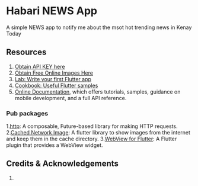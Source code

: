 # Habari NEWS App

A simple NEWS app to notify me about the msot hot trending news in Kenay Today

## Resources
1. [Obtain API KEY here](https://newsapi.org/)
1. [Obtain Free Online Images Here](https://unsplash.com/)
2. [Lab: Write your first Flutter app](https://flutter.dev/docs/get-started/codelab)
3. [Cookbook: Useful Flutter samples](https://flutter.dev/docs/cookbook)
4. [Online Documentation](https://flutter.dev/docs), which offers tutorials, samples, guidance on mobile development, and a full API reference.

### Pub packages
1.[http](https://pub.dev/packages/http/install): A composable, Future-based library for making HTTP requests.
2.[Cached Network Image](https://pub.dev/packages/cached_network_image): A flutter library to show images from the internet and keep them in the cache directory.
3.[WebView for Flutter](https://pub.dev/packages/webview_flutter): A Flutter plugin that provides a WebView widget.


## Credits & Acknowledgements
1. []()
